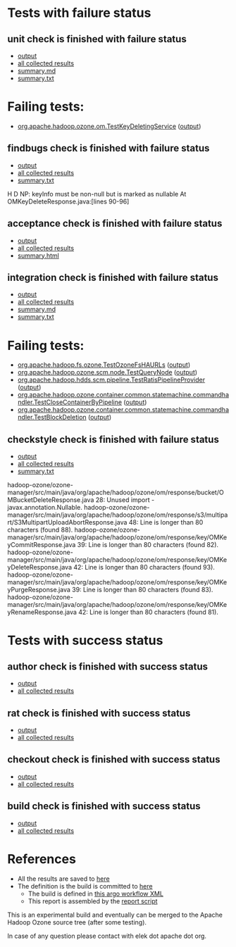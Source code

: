 # Tests with failure status

## unit check is finished with failure status

   * [output](https://raw.githubusercontent.com/elek/ozone-ci/master/pr/pr-hdds-2179-9bnxk/unit/output.log)
   * [all collected results](https://github.com/elek/ozone-ci/tree/master/pr/pr-hdds-2179-9bnxk/unit)
   * [summary.md](https://github.com/elek/ozone-ci/tree/master/pr/pr-hdds-2179-9bnxk/unit/summary.md)
   * [summary.txt](https://github.com/elek/ozone-ci/tree/master/pr/pr-hdds-2179-9bnxk/unit/summary.txt)

# Failing tests: 

 * [org.apache.hadoop.ozone.om.TestKeyDeletingService](hadoop-ozone/ozone-manager/org.apache.hadoop.ozone.om.TestKeyDeletingService.txt) ([output](hadoop-ozone/ozone-manager/org.apache.hadoop.ozone.om.TestKeyDeletingService-output.txt))

## findbugs check is finished with failure status

   * [output](https://raw.githubusercontent.com/elek/ozone-ci/master/pr/pr-hdds-2179-9bnxk/findbugs/output.log)
   * [all collected results](https://github.com/elek/ozone-ci/tree/master/pr/pr-hdds-2179-9bnxk/findbugs)
   * [summary.txt](https://github.com/elek/ozone-ci/tree/master/pr/pr-hdds-2179-9bnxk/findbugs/summary.txt)

H D NP: keyInfo must be non-null but is marked as nullable  At OMKeyDeleteResponse.java:[lines 90-96]

## acceptance check is finished with failure status

   * [output](https://raw.githubusercontent.com/elek/ozone-ci/master/pr/pr-hdds-2179-9bnxk/acceptance/output.log)
   * [all collected results](https://github.com/elek/ozone-ci/tree/master/pr/pr-hdds-2179-9bnxk/acceptance)
   * [summary.html](https://elek.github.io/ozone-ci/pr/pr-hdds-2179-9bnxk/acceptance/summary.html)


## integration check is finished with failure status

   * [output](https://raw.githubusercontent.com/elek/ozone-ci/master/pr/pr-hdds-2179-9bnxk/integration/output.log)
   * [all collected results](https://github.com/elek/ozone-ci/tree/master/pr/pr-hdds-2179-9bnxk/integration)
   * [summary.md](https://github.com/elek/ozone-ci/tree/master/pr/pr-hdds-2179-9bnxk/integration/summary.md)
   * [summary.txt](https://github.com/elek/ozone-ci/tree/master/pr/pr-hdds-2179-9bnxk/integration/summary.txt)

# Failing tests: 

 * [org.apache.hadoop.fs.ozone.TestOzoneFsHAURLs](hadoop-ozone/ozonefs/org.apache.hadoop.fs.ozone.TestOzoneFsHAURLs.txt) ([output](hadoop-ozone/ozonefs/org.apache.hadoop.fs.ozone.TestOzoneFsHAURLs-output.txt))
 * [org.apache.hadoop.ozone.scm.node.TestQueryNode](hadoop-ozone/integration-test/org.apache.hadoop.ozone.scm.node.TestQueryNode.txt) ([output](hadoop-ozone/integration-test/org.apache.hadoop.ozone.scm.node.TestQueryNode-output.txt))
 * [org.apache.hadoop.hdds.scm.pipeline.TestRatisPipelineProvider](hadoop-ozone/integration-test/org.apache.hadoop.hdds.scm.pipeline.TestRatisPipelineProvider.txt) ([output](hadoop-ozone/integration-test/org.apache.hadoop.hdds.scm.pipeline.TestRatisPipelineProvider-output.txt))
 * [org.apache.hadoop.ozone.container.common.statemachine.commandhandler.TestCloseContainerByPipeline](hadoop-ozone/integration-test/org.apache.hadoop.ozone.container.common.statemachine.commandhandler.TestCloseContainerByPipeline.txt) ([output](hadoop-ozone/integration-test/org.apache.hadoop.ozone.container.common.statemachine.commandhandler.TestCloseContainerByPipeline-output.txt))
 * [org.apache.hadoop.ozone.container.common.statemachine.commandhandler.TestBlockDeletion](hadoop-ozone/integration-test/org.apache.hadoop.ozone.container.common.statemachine.commandhandler.TestBlockDeletion.txt) ([output](hadoop-ozone/integration-test/org.apache.hadoop.ozone.container.common.statemachine.commandhandler.TestBlockDeletion-output.txt))

## checkstyle check is finished with failure status

   * [output](https://raw.githubusercontent.com/elek/ozone-ci/master/pr/pr-hdds-2179-9bnxk/checkstyle/output.log)
   * [all collected results](https://github.com/elek/ozone-ci/tree/master/pr/pr-hdds-2179-9bnxk/checkstyle)
   * [summary.txt](https://github.com/elek/ozone-ci/tree/master/pr/pr-hdds-2179-9bnxk/checkstyle/summary.txt)

hadoop-ozone/ozone-manager/src/main/java/org/apache/hadoop/ozone/om/response/bucket/OMBucketDeleteResponse.java
 28: Unused import - javax.annotation.Nullable.
hadoop-ozone/ozone-manager/src/main/java/org/apache/hadoop/ozone/om/response/s3/multipart/S3MultipartUploadAbortResponse.java
 48: Line is longer than 80 characters (found 88).
hadoop-ozone/ozone-manager/src/main/java/org/apache/hadoop/ozone/om/response/key/OMKeyCommitResponse.java
 39: Line is longer than 80 characters (found 82).
hadoop-ozone/ozone-manager/src/main/java/org/apache/hadoop/ozone/om/response/key/OMKeyDeleteResponse.java
 42: Line is longer than 80 characters (found 93).
hadoop-ozone/ozone-manager/src/main/java/org/apache/hadoop/ozone/om/response/key/OMKeyPurgeResponse.java
 39: Line is longer than 80 characters (found 83).
hadoop-ozone/ozone-manager/src/main/java/org/apache/hadoop/ozone/om/response/key/OMKeyRenameResponse.java
 42: Line is longer than 80 characters (found 81).


# Tests with success status

## author check is finished with success status

   * [output](https://raw.githubusercontent.com/elek/ozone-ci/master/pr/pr-hdds-2179-9bnxk/author/output.log)
   * [all collected results](https://github.com/elek/ozone-ci/tree/master/pr/pr-hdds-2179-9bnxk/author)


## rat check is finished with success status

   * [output](https://raw.githubusercontent.com/elek/ozone-ci/master/pr/pr-hdds-2179-9bnxk/rat/output.log)
   * [all collected results](https://github.com/elek/ozone-ci/tree/master/pr/pr-hdds-2179-9bnxk/rat)


## checkout check is finished with success status

   * [output](https://raw.githubusercontent.com/elek/ozone-ci/master/pr/pr-hdds-2179-9bnxk/checkout/output.log)
   * [all collected results](https://github.com/elek/ozone-ci/tree/master/pr/pr-hdds-2179-9bnxk/checkout)


## build check is finished with success status

   * [output](https://raw.githubusercontent.com/elek/ozone-ci/master/pr/pr-hdds-2179-9bnxk/build/output.log)
   * [all collected results](https://github.com/elek/ozone-ci/tree/master/pr/pr-hdds-2179-9bnxk/build)




# References

 * All the results are saved to [here](https://github.com/elek/ozone-ci/tree/master/pr/pr-hdds-2179-9bnxk/)
 * The definition is the build is committed to [here](https://github.com/elek/argo-ozone)
    * The build is defined in [this argo workflow XML](https://github.com/elek/argo-ozone/blob/master/ozone-build.yaml)
    * This report is assembled by the [report script](https://github.com/elek/argo-ozone/blob/master/scripts/report.sh)

This is an experimental build and eventually can be merged to the Apache Hadoop Ozone source tree (after some testing).

In case of any question please contact with elek dot apache dot org.
